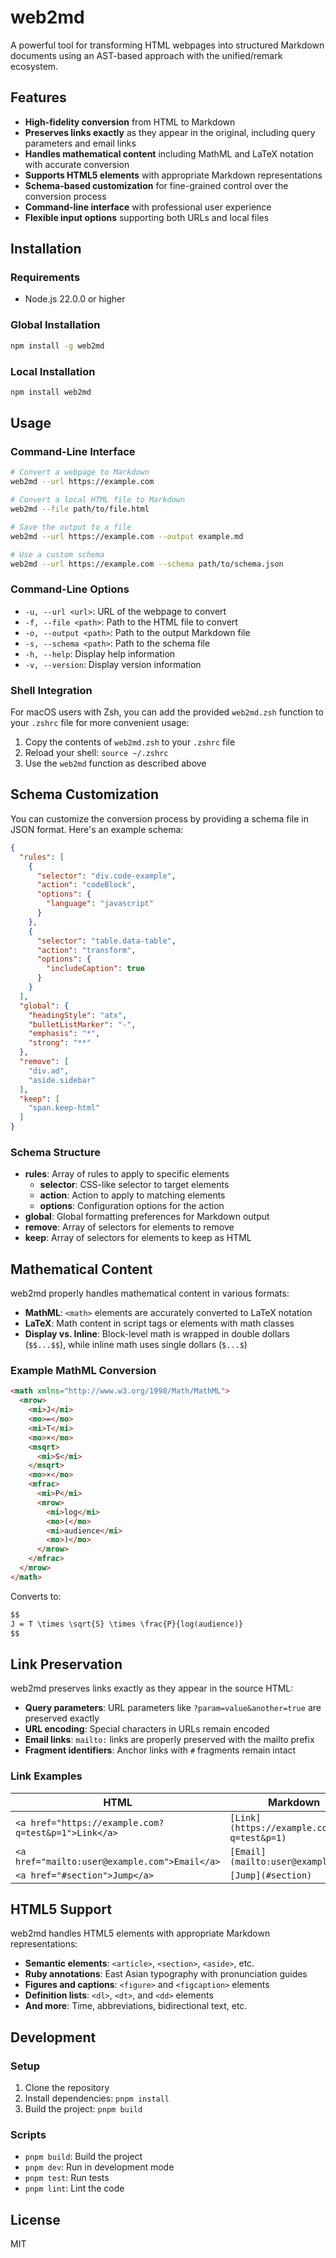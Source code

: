 # web2md

A powerful tool for transforming HTML webpages into structured Markdown documents using an AST-based approach with the unified/remark ecosystem.

## Features

- **High-fidelity conversion** from HTML to Markdown
- **Preserves links exactly** as they appear in the original, including query parameters and email links
- **Handles mathematical content** including MathML and LaTeX notation with accurate conversion
- **Supports HTML5 elements** with appropriate Markdown representations
- **Schema-based customization** for fine-grained control over the conversion process
- **Command-line interface** with professional user experience
- **Flexible input options** supporting both URLs and local files

## Installation

### Requirements

- Node.js 22.0.0 or higher

### Global Installation

```bash
npm install -g web2md
```

### Local Installation

```bash
npm install web2md
```

## Usage

### Command-Line Interface

```bash
# Convert a webpage to Markdown
web2md --url https://example.com

# Convert a local HTML file to Markdown
web2md --file path/to/file.html

# Save the output to a file
web2md --url https://example.com --output example.md

# Use a custom schema
web2md --url https://example.com --schema path/to/schema.json
```

### Command-Line Options

- `-u, --url <url>`: URL of the webpage to convert
- `-f, --file <path>`: Path to the HTML file to convert
- `-o, --output <path>`: Path to the output Markdown file
- `-s, --schema <path>`: Path to the schema file
- `-h, --help`: Display help information
- `-v, --version`: Display version information

### Shell Integration

For macOS users with Zsh, you can add the provided `web2md.zsh` function to your `.zshrc` file for more convenient usage:

1. Copy the contents of `web2md.zsh` to your `.zshrc` file
2. Reload your shell: `source ~/.zshrc`
3. Use the `web2md` function as described above

## Schema Customization

You can customize the conversion process by providing a schema file in JSON format. Here's an example schema:

```json
{
  "rules": [
    {
      "selector": "div.code-example",
      "action": "codeBlock",
      "options": {
        "language": "javascript"
      }
    },
    {
      "selector": "table.data-table",
      "action": "transform",
      "options": {
        "includeCaption": true
      }
    }
  ],
  "global": {
    "headingStyle": "atx",
    "bulletListMarker": "-",
    "emphasis": "*",
    "strong": "**"
  },
  "remove": [
    "div.ad",
    "aside.sidebar"
  ],
  "keep": [
    "span.keep-html"
  ]
}
```

### Schema Structure

- **rules**: Array of rules to apply to specific elements
  - **selector**: CSS-like selector to target elements
  - **action**: Action to apply to matching elements
  - **options**: Configuration options for the action
- **global**: Global formatting preferences for Markdown output
- **remove**: Array of selectors for elements to remove
- **keep**: Array of selectors for elements to keep as HTML

## Mathematical Content

web2md properly handles mathematical content in various formats:

- **MathML**: `<math>` elements are accurately converted to LaTeX notation
- **LaTeX**: Math content in script tags or elements with math classes
- **Display vs. Inline**: Block-level math is wrapped in double dollars (`$$...$$`), while inline math uses single dollars (`$...$`)

### Example MathML Conversion

```html
<math xmlns="http://www.w3.org/1998/Math/MathML">
  <mrow>
    <mi>J</mi>
    <mo>=</mo>
    <mi>T</mi>
    <mo>×</mo>
    <msqrt>
      <mi>S</mi>
    </msqrt>
    <mo>×</mo>
    <mfrac>
      <mi>P</mi>
      <mrow>
        <mi>log</mi>
        <mo>(</mo>
        <mi>audience</mi>
        <mo>)</mo>
      </mrow>
    </mfrac>
  </mrow>
</math>
```

Converts to:

```markdown
$$
J = T \times \sqrt{S} \times \frac{P}{log(audience)}
$$
```

## Link Preservation

web2md preserves links exactly as they appear in the source HTML:

- **Query parameters**: URL parameters like `?param=value&another=true` are preserved exactly
- **URL encoding**: Special characters in URLs remain encoded
- **Email links**: `mailto:` links are properly preserved with the mailto prefix
- **Fragment identifiers**: Anchor links with `#` fragments remain intact

### Link Examples

| HTML | Markdown |
|------|----------|
| `<a href="https://example.com?q=test&p=1">Link</a>` | `[Link](https://example.com?q=test&p=1)` |
| `<a href="mailto:user@example.com">Email</a>` | `[Email](mailto:user@example.com)` |
| `<a href="#section">Jump</a>` | `[Jump](#section)` |

## HTML5 Support

web2md handles HTML5 elements with appropriate Markdown representations:

- **Semantic elements**: `<article>`, `<section>`, `<aside>`, etc.
- **Ruby annotations**: East Asian typography with pronunciation guides
- **Figures and captions**: `<figure>` and `<figcaption>` elements
- **Definition lists**: `<dl>`, `<dt>`, and `<dd>` elements
- **And more**: Time, abbreviations, bidirectional text, etc.

## Development

### Setup

1. Clone the repository
2. Install dependencies: `pnpm install`
3. Build the project: `pnpm build`

### Scripts

- `pnpm build`: Build the project
- `pnpm dev`: Run in development mode
- `pnpm test`: Run tests
- `pnpm lint`: Lint the code

## License

MIT